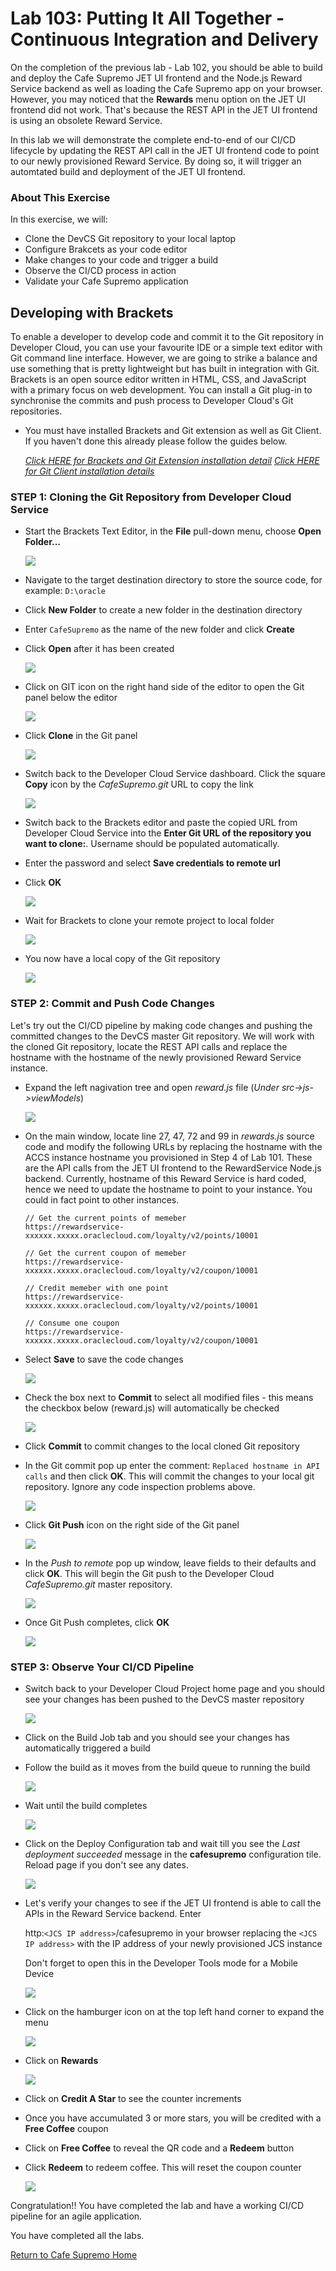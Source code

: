 

# Lab 103: Putting It All Together - Continuous Integration and Delivery

On the completion of the previous lab - Lab 102, you should be able to build and deploy the Cafe Supremo JET UI frontend and the Node.js Reward Service backend as well as loading the Cafe Supremo app on your browser. However, you may noticed that the **Rewards** menu option on the JET UI frontend did not work. That's because the REST API in the JET UI frontend is using an obsolete Reward Service.

In this lab we will demonstrate the complete end-to-end of our CI/CD lifecycle by updating the REST API call in the JET UI frontend code to point to our newly provisioned Reward Service. By doing so, it will trigger an automtated build and deployment of the JET UI frontend.

### About This Exercise

In this exercise, we will:

- Clone the DevCS Git repository to your local laptop
- Configure Brakcets as your code editor
- Make changes to your code and trigger a build
- Observe the CI/CD process in action
- Validate your Cafe Supremo application


## Developing with Brackets

To enable a developer to develop code and commit it to the Git repository in Developer Cloud, you can use your favourite IDE or a simple text editor with Git command line interface. However, we are going to strike a balance and use something that is pretty lightweight but has built in integration with Git. Brackets is an open source editor written in HTML, CSS, and JavaScript with a primary focus on web development. You can install a Git plug-in to synchronise the commits and push process to Developer Cloud's Git repositories.

- You must have installed Brackets and Git extension as well as Git Client. If you haven't done this already please follow the guides below.

  *[Click HERE for Brackets and Git Extension installation detail](BRACKETSinstall.md)*
  *[Click HERE for Git Client installation details](GITCLIENTinstall.md)*


### STEP 1: Cloning the Git Repository from Developer Cloud Service

- Start the Brackets Text Editor, in the **File** pull-down menu, choose **Open Folder...**

  ![](images/84.png)

- Navigate to the target destination directory to store the source code, for example: `D:\oracle`

- Click **New Folder** to create a new folder in the destination directory

- Enter `CafeSupremo` as the name of the new folder and click **Create**

- Click **Open** after it has been created

  ![](images/85.png)
  
- Click on GIT icon on the right hand side of the editor to open the Git panel below the editor

  ![](images/86.png)
  
- Click **Clone** in the Git panel

  ![](images/87.png)

- Switch back to the Developer Cloud Service dashboard. Click the square **Copy** icon by the *CafeSupremo.git* URL to copy the link

  ![](images/88.png)
  
- Switch back to the Brackets editor and paste the copied URL from Developer Cloud Service into the **Enter Git URL of the repository you want to clone:**. Username should be populated automatically.

- Enter the password and select **Save credentials to remote url**

- Click **OK**

  ![](images/89.png)

- Wait for Brackets to clone your remote project to local folder

  ![](images/90.png)

- You now have a local copy of the Git repository

  ![](images/91.png)


### STEP 2: Commit and Push Code Changes

Let's try out the CI/CD pipeline by making code changes and pushing the committed changes to the DevCS master Git repository. We will work with the cloned Git repository, locate the REST API calls and replace the hostname with the hostname of the newly provisioned Reward Service instance.

- Expand the left nagivation tree and open *reward.js* file (*Under src->js->viewModels*)

  ![](images/92.png)

- On the main window, locate line 27, 47, 72 and 99 in *rewards.js* source code and modify the following URLs by replacing the hostname with the ACCS instance hostname you provisioned in Step 4 of Lab 101. These are the API calls from the JET UI frontend to the RewardService Node.js backend. Currently, hostname of this Reward Service is hard coded, hence we need to update the hostname to point to your instance.  You could in fact point to other instances.
  
  ```
  // Get the current points of memeber
  https://rewardservice-xxxxxx.xxxxx.oraclecloud.com/loyalty/v2/points/10001
  ```
  
  ```
  // Get the current coupon of memeber
  https://rewardservice-xxxxxx.xxxxx.oraclecloud.com/loyalty/v2/coupon/10001
  ```
  
  ```
  // Credit memeber with one point
  https://rewardservice-xxxxxx.xxxxx.oraclecloud.com/loyalty/v2/points/10001
  ```
  
  ```
  // Consume one coupon
  https://rewardservice-xxxxxx.xxxxx.oraclecloud.com/loyalty/v2/coupon/10001
  ```
  
- Select **Save** to save the code changes
  
  ![](images/93.png)


- Check the box next to **Commit** to select all modified files - this means the checkbox below (reward.js) will automatically be checked

  ![](images/94.png)
  
- Click **Commit** to commit changes to the local cloned Git repository

- In the Git commit pop up enter the comment: `Replaced hostname in API calls` and then click **OK**. This will commit the changes to your local git repository. Ignore any code inspection problems above.

  ![](images/95.png)

- Click **Git Push** icon on the right side of the Git panel

  ![](images/96.png)
  
- In the *Push to remote* pop up window, leave fields to their defaults and click **OK**. This will begin the Git push to the Developer Cloud *CafeSupremo.git* master repository.

  ![](images/97.png)
  
- Once Git Push completes, click **OK**

  ![](images/98.png)
  
  
  
### STEP 3: Observe Your CI/CD Pipeline

- Switch back to your Developer Cloud Project home page and you should see your changes has been pushed to the DevCS master repository

  ![](images/99.png)

- Click on the Build Job tab and you should see your changes has automatically triggered a build

- Follow the build as it moves from the build queue to running the build

  ![](images/100.png)
  
- Wait until the build completes

  ![](images/101.png)
  
- Click on the Deploy Configuration tab and wait till you see the *Last deployment succeeded* message in the **cafesupremo** configuration tile. Reload page if you don't see any dates.

  ![](images/102.png)

- Let's verify your changes to see if the JET UI frontend is able to call the APIs in the Reward Service backend. Enter

  http:`<JCS IP address>`/cafesupremo in your browser replacing the `<JCS IP address>` with the IP address of your newly provisioned JCS instance
  
  Don't forget to open this in the Developer Tools mode for a Mobile Device
  
  ![](images/77.png)
  
- Click on the hamburger icon on at the top left hand corner to expand the menu

  ![](images/74.png)
  
- Click on **Rewards**

  ![](images/76.png)
  
- Click on **Credit A Star** to see the counter increments

- Once you have accumulated 3 or more stars, you will be credited with a **Free Coffee** coupon

- Click on **Free Coffee** to reveal the QR code and a **Redeem** button

- Click **Redeem** to redeem coffee. This will reset the coupon counter

  ![](images/75.png)
  



Congratulation!! You have completed the lab and have a working CI/CD pipeline for an agile application.


You have completed all the labs.


[Return to Cafe Supremo Home](README.md)
